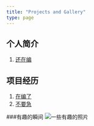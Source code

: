 ```yaml
---
title: "Projects and Gallery"
type: page
---
```


## 个人简介
1. [还在编](/projects/profile/)
## 项目经历

1. [在编了](/projects/hydra/)
2. [不要急](/projects/bludhaven/)

###有趣的瞬间
![一些有趣的照片](/projects/a.jpg)
